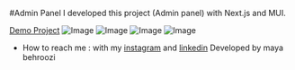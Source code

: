 


#Admin Panel
I developed this project (Admin panel) with Next.js and MUI.
 
[Demo Project](https://superb-bavarois-5c7ec5.netlify.app/developer)
![Image](https://github.com/user-attachments/assets/b716ebb9-1f71-4435-9c84-acf26a58ae7b)
![Image](https://github.com/user-attachments/assets/8896b665-9ac4-45a4-b898-459ecb12823f)
![Image](https://github.com/user-attachments/assets/d123f983-b974-4e59-a75e-88792340802a)
![Image](https://github.com/user-attachments/assets/f8e565c7-ce5c-4651-83ee-b2ef61695bff)
- How to reach me : with my [instagram](https://www.instagram.com/maya_behroozi) and 
[linkedin](https://www.linkedin.com/in/maya-behroozi-5b27a425b/) 
 Developed by maya behroozi


